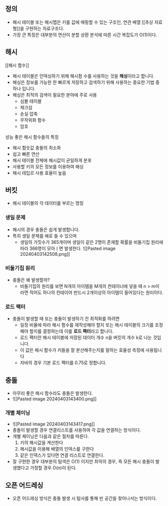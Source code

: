 
## 정의 
- 해시 테이블 또는 해시맵은 키를 값에 매핑할 수 있는 구조인, 연관 배열 [[추상 자료형]]을 구현하는 자료구조다. 
- 가장 큰 특징은 대부분의 연산이 분할 상환 분석에 따른 시간 복잡도가 O(1)이다.


## 해시
[[해시 함수]]
- 해시 테이블은 인덱싱하기 위해 해시함 수를 사용하는 것을 **해싱**이라고 합니다.
- 해싱은 정보를 가능한 한 빠르게 저장하고 검색하기 위해 사용하는 중요한 기법 중 하나 입니다.
- 해싱은 최적의 검색이 필요한 분야에 주로 사용
	- 심볼 테이블
	- 체크섬
	- 손실 압축 
	- 무작위화 함수
	- 암호

성능 좋은 해시 함수들의 특징
- 해시 함숫값 충돌의 최소화
- 쉽고 빠른 연산
- 해시 테이블 전체에 해시값이 균일하게 분포
- 사용할 키의 모든 정보를 이용하여 해싱
- 해시 테입르 사용 효율이 높음

## 버킷
- 해시 테이블의 각 데이터를 부르는 명칭
### 생일 문제
- 해시의 경우 충돌은 쉽게 발생합니다. 
- 특히 생일 문제를 예로 들 수 있으며
	- 생일의 가짓수가 365개이며 생일이 같은 2명이 존재할 확률을 비둘기집 원리에 따라 366명이 모아ㅣ면 발생한다. 
![[Pasted image 20240403142508.png]]


### 비둘기집 원리
- 충돌은 왜 발생할까?
	- 비둘기집의 원리를 보면 N개의 아이템을 M개의 컨테이너에 넣을 때 n > m이라면 적어도 하나의 컨테이어 반드시 2개이상의 아이템이 들어있다는 원리이다. 


### 로드 팩터
- 충돌이 발생할 때 또는 충돌이 발생하기 전 최적화를 하려면 
	- 일정 비율에 따라 해시 함수를 재작성해야 할지 또는 해시 테이블의 크기를 조정해야 할지를 결정하는데 이를 **로드 팩터**라고 합니다. 
	- 로드 팩터란 해시 테이블에 저장된 데이터 개수 n을 버킷의 개수 k로 나눈 것입니다. 
	- 이 값은 해시 함수가 키들을 잘 분산해주는지를 말하는 효율성 측정에 사용됩니다
	- 자바의 경우 기본 로드 팩터를 0.75로 정합니다. 



## 충돌
- 아무리 좋은 해시 함수라도 충돌은 발생한다. 
- ![[Pasted image 20240403143400.png]]
### 개별 체이닝
- ![[Pasted image 20240403143417.png]]
- 충돌이 발생할 경우 연결리스트를 사용하여 각 값을 연결하는 방식이다. 
- 개별 체이닝은 다음과 같은 절차를 따른다.
	1. 키의 해시값을 계산한다
	2. 해시값을 이용해 배열의 인덱스를 구한다
	3. 같은 인덱스가 있다면 연결 리스트로 연결한다. 
- 잘 구현한 경우 대부분의 탐색은 O(1) 이지만 최악의 경우, 즉 모든 해시 충돌이 발생했다고 가정할 경우 O(n)이 된다. 

## 오픈 어드레싱
- 오픈 어드레싱 방식은 충돌 발생 시 탐사를 통해 빈 공간을 찾아나서는 방식이다.
